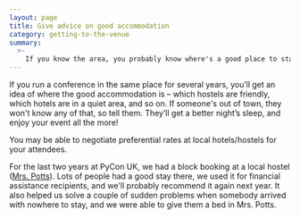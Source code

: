 ```yaml
---
layout: page
title: Give advice on good accommodation
category: getting-to-the-venue
summary:
  >-
    If you know the area, you probably know where's a good place to stay – and conversely, where you really <em>don't</em> want to stay.
---
```


If you run a conference in the same place for several years, you’ll get an idea of where the good accommodation is – which hostels are friendly, which hotels are in a quiet area, and so on.
If someone's out of town, they won't know any of that, so tell them.
They’ll get a better night’s sleep, and enjoy your event all the more!

You may be able to negotiate preferential rates at local hotels/hostels for your attendees.

For the last two years at PyCon UK, we had a block booking at a local hostel ([Mrs. Potts](http://www.mrspottsbackpackers.co.uk/)). Lots of people had a good stay there, we used it for financial assistance recipients, and we'll probably recommend it again next year.
It also helped us solve a couple of sudden problems when somebody arrived with nowhere to stay, and we were able to give them a bed in Mrs. Potts.
